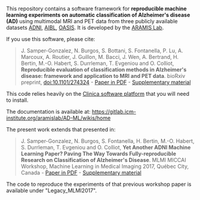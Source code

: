 This repository contains a software framework for **reproducible machine learning experiments on automatic classification of Alzheimer's disease (AD)** using multimodal MRI and PET data from three publicly available datasets [ADNI](http://adni.loni.usc.edu/), [AIBL](https://aibl.csiro.au/research/neuroimaging/), [OASIS](http://www.oasis-brains.org/). It is developed by the [ARAMIS Lab](http://www.aramislab.fr).

If you use this software, please cite:
> J. Samper-Gonzalez, N. Burgos, S. Bottani, S. Fontanella, P. Lu, A. Marcoux, A. Routier, J. Guillon, M. Bacci, J. Wen, A. Bertrand, H. Bertin, M.-O. Habert, S. Durrleman, T. Evgeniou and O. Colliot, **Reproducible evaluation of classification methods in Alzheimer's disease: framework and application to MRI and PET data**. bioRxiv preprint, [doi:10.1101/274324](https://doi.org/10.1101/274324) - [Paper in PDF](https://www.biorxiv.org/content/biorxiv/early/2018/04/06/274324.full.pdf) - [Supplementary material](https://www.biorxiv.org/content/early/2018/04/06/274324.figures-only)
>

This code relies heavily on the [Clinica software platform](http://www.clinica.run) that you will need to install.

The documentation is available at: https://gitlab.icm-institute.org/aramislab/AD-ML/wikis/home

The present work extends that presented in: 
> J. Samper-Gonzalez, N. Burgos, S. Fontanella, H. Bertin, M.-O. Habert, S. Durrleman, T. Evgeniou and O. Colliot, **Yet Another ADNI Machine Learning Paper? Paving The Way Towards Fully-reproducible Research on Classification of Alzheimer's Disease**. MLMI MICCAI Workshop, Machine Learning in Medical Imaging 2017, Québec City, Canada - [Paper in PDF](Papers/MLMI2017/MLMI-2017-Paper_12.pdf) - [Supplementary material](Papers/MLMI2017/supplementary_material.pdf)
>

The code to reproduce the experiments of that previous workshop paper is available under "Legacy_MLMI2017".